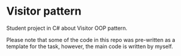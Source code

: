 # Visitor pattern
Student project in C# about Visitor OOP pattern.

Please note that some of the code in this repo was pre-written as a template for the task, however, the main code is written by myself.
